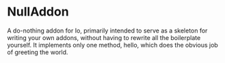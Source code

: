 # NullAddon 
A do-nothing addon for Io, primarily intended to serve as
a skeleton for writing your own addons, without having to
rewrite all the boilerplate yourself. It implements only
one method, hello, which does the obvious job of greeting the world.
